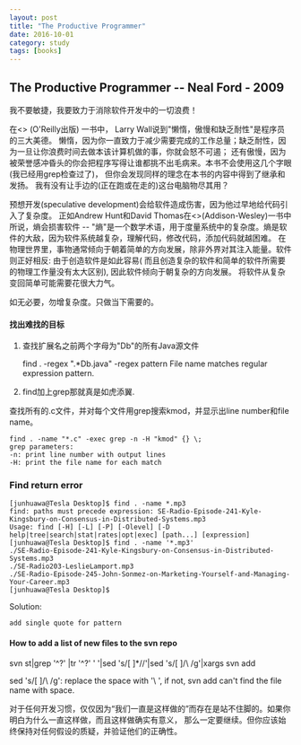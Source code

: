 ```yaml
---
layout: post
title: "The Productive Programmer"
date: 2016-10-01
category: study 
tags: [books]
---
```

The Productive Programmer -- Neal Ford - 2009
----

我不要敏捷，我要致力于消除软件开发中的一切浪费！

在<<Porgramming Perl>> (O'Reilly出版) 一书中， Larry Wall说到"懒惰，傲慢和缺乏耐性"是程序员的三大美德。
懒惰，因为你一直致力于减少需要完成的工作总量；缺乏耐性，因为一旦让你浪费时间去做本该计算机做的事，你就会怒不可遏；
还有傲慢，因为被荣誉感冲昏头的你会把程序写得让谁都挑不出毛病来。本书不会使用这几个字眼(我已经用grep检查过了)，
但你会发现同样的理念在本书的内容中得到了继承和发扬。
我有没有让手边的(正在跑或在走的)这台电脑物尽其用？

预想开发(speculative development)会给软件造成伤害，因为他过早地给代码引入了复杂度。
正如Andrew Hunt和David Thomas在<<The programmatic Programmer>>(Addison-Wesley)一书中所说，熵会损害软件 -- 
"熵"是一个数学术语，用于度量系统中的复杂度。熵是软件的大敌，因为软件系统越复杂，理解代码，修改代码，添加代码就越困难。
在物理世界里，事物通常倾向于朝着简单的方向发展，除非外界对其注入能量。软件则正好相反: 由于创造软件是如此容易(
而且创造复杂的软件和简单的软件所需要的物理工作量没有太大区别), 因此软件倾向于朝复杂的方向发展。
将软件从复杂变回简单可能需要花很大力气。

如无必要，勿增复杂度。只做当下需要的。

#### 找出难找的目标

1. 查找扩展名之前两个字母为"Db"的所有Java源文件

    find . -regex ".*Db\.java"
    -regex pattern
        File  name matches regular expression pattern. 

2. find加上grep那就真是如虎添翼.

查找所有的.c文件，并对每个文件用grep搜索kmod，并显示出line number和file name。

    find . -name "*.c" -exec grep -n -H "kmod" {} \;
    grep parameters:
    -n: print line number with output lines
    -H: print the file name for each match 

### Find return error

    [junhuawa@Tesla Desktop]$ find . -name *.mp3
    find: paths must precede expression: SE-Radio-Episode-241-Kyle-Kingsbury-on-Consensus-in-Distributed-Systems.mp3
    Usage: find [-H] [-L] [-P] [-Olevel] [-D help|tree|search|stat|rates|opt|exec] [path...] [expression]
    [junhuawa@Tesla Desktop]$ find . -name '*.mp3'
    ./SE-Radio-Episode-241-Kyle-Kingsbury-on-Consensus-in-Distributed-Systems.mp3
    ./SE-Radio203-LeslieLamport.mp3
    ./SE-Radio-Episode-245-John-Sonmez-on-Marketing-Yourself-and-Managing-Your-Career.mp3
    [junhuawa@Tesla Desktop]$ 

Solution:

    add single quote for pattern

#### How to add a list of new files to the svn repo

svn st|grep '^\?' |tr '^\?' ' '|sed 's/[ ]*//'|sed 's/[ ]/\\ /g'|xargs svn add

sed 's/[ ]/\\ /g': replace the space with '\ ', if not, svn add can't find the file name with space.

对于任何开发习惯，仅仅因为“我们一直是这样做的”而存在是站不住脚的。如果你明白为什么一直这样做，而且这样做确实有意义，
那么一定要继续。但你应该始终保持对任何假设的质疑，并验证他们的正确性。

